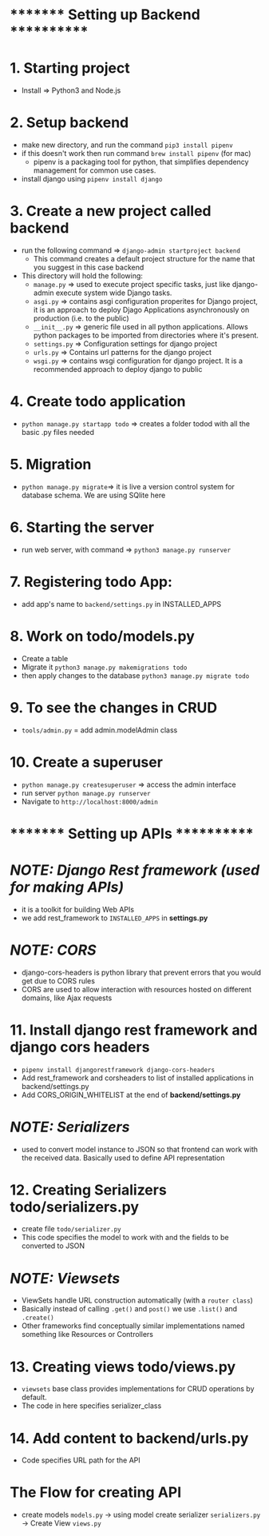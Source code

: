 # ******* Setting up Backend **********

# 1. Starting project
- Install => Python3 and Node.js

# 2. Setup backend
- make new directory, and run the command `pip3 install pipenv`
- if this doesn't work then run command `brew install pipenv` (for mac)
    - pipenv is a packaging tool for python, that simplifies dependency management for common use cases.
- install django using `pipenv install django`

# 3. Create a new project called backend
- run the following command => `django-admin startproject backend`
    - This command creates a default project structure for the name that you suggest in this case backend 
- This directory will hold the following:
    - `manage.py` => used to execute project specific tasks, just like django-admin execute system wide Django tasks.
    - `asgi.py` => contains asgi configuration properites for Django project, it is an approach to deploy Djago Applications asynchronously on production (i.e. to the public) 
    - `__init__.py` => generic file used in all python applications. Allows python packages to be imported from directories where it's present.
    - `settings.py` => Configuration settings for django project
    - `urls.py` => Contains url patterns for the django project  
    - `wsgi.py` => contains wsgi configuration for django project. It is a recommended approach to deploy django to public

# 4. Create todo application
- `python manage.py startapp todo` => creates a folder todod with all the basic .py files needed

# 5. **Migration**
-  `python manage.py migrate`=> it is live a version control system for database schema. We are using SQlite here 

# 6. Starting the server
- run web server, with command => `python3 manage.py runserver` 

# 7. Registering todo App:
- add app's name to `backend/settings.py` in INSTALLED_APPS

# 8. Work on **todo/models.py**
- Create a table
- Migrate it `python3 manage.py makemigrations todo`
- then apply changes to the database `python3 manage.py migrate todo`

# 9. To see the changes in **CRUD**
- `tools/admin.py` = add admin.modelAdmin class 

# 10. Create a **superuser**
- `python manage.py createsuperuser` => access the admin interface
- run server `python manage.py runserver`
- Navigate to `http://localhost:8000/admin`

# ******* Setting up APIs **********

# _NOTE: **Django Rest framework** (used for making APIs)_
- it is a toolkit for building Web APIs
- we add rest_framework to `INSTALLED_APPS` in **settings.py**

# _NOTE: **CORS**_
- django-cors-headers is python library that prevent errors that you would get due to CORS rules
- CORS are used to allow interaction with resources hosted on different domains, like Ajax requests


# 11. Install **django rest framework** and django cors headers
- `pipenv install djangorestframework django-cors-headers`
- Add rest_framework and corsheaders to list of installed applications in backend/settings.py
- Add CORS_ORIGIN_WHITELIST at the end of **backend/settings.py**



# _NOTE: **Serializers**_
- used to convert model instance to JSON so that frontend can work with the received data. Basically used to define API representation 


# 12. Creating Serializers todo/serializers.py
- create file `todo/serializer.py`
- This code specifies the model to work with and the fields to be converted to JSON


# _NOTE: **Viewsets**_
- ViewSets handle URL construction automatically (with a `router class`)
- Basically instead of calling `.get()` and `post()` we use `.list()` and `.create()`
- Other frameworks find conceptually similar implementations named something like Resources or Controllers


# 13. Creating views **todo/views.py**
- `viewsets` base class provides implementations for CRUD operations by default.
- The code in here specifies serializer_class


# 14. Add content to **backend/urls.py**
- Code specifies URL path for the API

# The Flow for creating API
- create models `models.py` -> using model create serializer `serializers.py` -> Create View `views.py`

